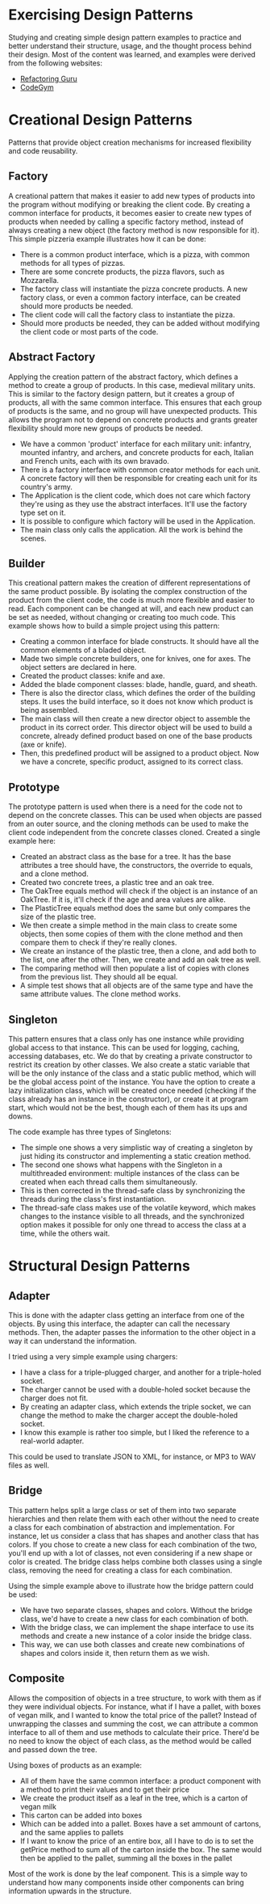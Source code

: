 # Exercising Design Patterns

Studying and creating simple design pattern examples to practice and better understand their structure, usage, and the thought process behind their design. Most of the content was learned, and examples were derived from the following websites:

* [Refactoring Guru](https://refactoring.guru)
* [CodeGym](https://codegym.cc/groups/posts/284-factory-design-pattern)

# Creational Design Patterns

Patterns that provide object creation mechanisms for increased flexibility and code reusability.

## Factory

A creational pattern that makes it easier to add new types of products into the program without modifying or breaking the client code. By creating a common interface for products, it becomes easier to create new types of products when needed by calling a specific factory method, instead of always creating a new object (the factory method is now responsible for it). This simple pizzeria example illustrates how it can be done:

* There is a common product interface, which is a pizza, with common methods for all types of pizzas.
* There are some concrete products, the pizza flavors, such as Mozzarella.
* The factory class will instantiate the pizza concrete products. A new factory class, or even a common factory interface, can be created should more products be needed.
* The client code will call the factory class to instantiate the pizza.
* Should more products be needed, they can be added without modifying the client code or most parts of the code.

## Abstract Factory

Applying the creation pattern of the abstract factory, which defines a method to create a group of products. In this case, medieval military units. This is similar to the factory design pattern, but it creates a group of products, all with the same common interface. This ensures that each group of products is the same, and no group will have unexpected products. This allows the program not to depend on concrete products and grants greater flexibility should more new groups of products be needed.

* We have a common 'product' interface for each military unit: infantry, mounted infantry, and archers, and concrete products for each, Italian and French units, each with its own bravado.
* There is a factory interface with common creator methods for each unit. A concrete factory will then be responsible for creating each unit for its country's army.
* The Application is the client code, which does not care which factory they're using as they use the abstract interfaces. It'll use the factory type set on it.
* It is possible to configure which factory will be used in the Application.
* The main class only calls the application. All the work is behind the scenes.

## Builder

This creational pattern makes the creation of different representations of the same product possible. By isolating the complex construction of the product from the client code, the code is much more flexible and easier to read. Each component can be changed at will, and each new product can be set as needed, without changing or creating too much code. This example shows how to build a simple project using this pattern:

* Creating a common interface for blade constructs. It should have all the common elements of a bladed object.
* Made two simple concrete builders, one for knives, one for axes. The object setters are declared in here.
* Created the product classes: knife and axe.
* Added the blade component classes: blade, handle, guard, and sheath.
* There is also the director class, which defines the order of the building steps. It uses the build interface, so it does not know which product is being assembled.
* The main class will then create a new director object to assemble the product in its correct order. This director object will be used to build a concrete, already defined product based on one of the base products (axe or knife).
* Then, this predefined product will be assigned to a product object. Now we have a concrete, specific product, assigned to its correct class.

## Prototype

The prototype pattern is used when there is a need for the code not to depend on the concrete classes. This can be used when objects are passed from an outer source, and the cloning methods can be used to make the client code independent from the concrete classes cloned. Created a single example here:

* Created an abstract class as the base for a tree. It has the base attributes a tree should have, the constructors, the override to equals, and a clone method.
* Created two concrete trees, a plastic tree and an oak tree.
* The OakTree equals method will check if the object is an instance of an OakTree. If it is, it'll check if the age and area values are alike.
* The PlasticTree equals method does the same but only compares the size of the plastic tree.
* We then create a simple method in the main class to create some objects, then some copies of them with the clone method and then compare them to check if they're really clones.
* We create an instance of the plastic tree, then a clone, and add both to the list, one after the other. Then, we create and add an oak tree as well.
* The comparing method will then populate a list of copies with clones from the previous list. They should all be equal.
* A simple test shows that all objects are of the same type and have the same attribute values. The clone method works.

## Singleton

This pattern ensures that a class only has one instance while providing global access to that instance. This can be used for logging, caching, accessing databases, etc. We do that by creating a private constructor to restrict its creation by other classes. We also create a static variable that will be the only instance of the class and a static public method, which will be the global access point of the instance. You have the option to create a lazy initialization class, which will be created once needed (checking if the class already has an instance in the constructor), or create it at program start, which would not be the best, though each of them has its ups and downs.

The code example has three types of Singletons:
* The simple one shows a very simplistic way of creating a singleton by just hiding its constructor and implementing a static creation method.
* The second one shows what happens with the Singleton in a multithreaded environment: multiple instances of the class can be created when each thread calls them simultaneously.
* This is then corrected in the thread-safe class by synchronizing the threads during the class's first instantiation.
* The thread-safe class makes use of the volatile keyword, which makes changes to the instance visible to all threads, and the synchronized option makes it possible for only one thread to access the class at a time, while the others wait.

# Structural Design Patterns

## Adapter

This is done with the adapter class getting an interface from one of the objects. By using this interface, the adapter can call the necessary methods. Then, the adapter passes the information to the other object in a way it can understand the information.

I tried using a very simple example using chargers:

 * I have a class for a triple-plugged charger, and another for a triple-holed socket.
 * The charger cannot be used with a double-holed socket because the charger does not fit.
 * By creating an adapter class, which extends the triple socket, we can change the method to make the charger accept the double-holed socket.
 * I know this example is rather too simple, but I liked the reference to a real-world adapter.

This could be used to translate JSON to XML, for instance, or MP3 to WAV files as well.

## Bridge

This pattern helps split a large class or set of them into two separate hierarchies and then relate them with each other without the need to create a class for each combination of abstraction and implementation. For instance, let us consider a class that has shapes and another class that has colors. If you chose to create a new class for each combination of the two, you'll end up with a lot of classes, not even considering if a new shape or color is created. The bridge class helps combine both classes using a single class, removing the need for creating a class for each combination.

Using the simple example above to illustrate how the bridge pattern could be used:

 * We have two separate classes, shapes and colors. Without the bridge class, we'd have to create a new class for each combination of both.
 * With the bridge class, we can implement the shape interface to use its methods and create a new instance of a color inside the bridge class.
 * This way, we can use both classes and create new combinations of shapes and colors inside it, then return them as we wish.
 
## Composite

Allows the composition of objects in a tree structure, to work with them as if they were individual objects.
For instance, what if I have a pallet, with boxes of vegan milk, and I wanted to know the total price of the pallet?
Instead of unwrapping the classes and summing the cost, we can attribute a common interface to all of them and use methods to calculate their price. There'd be no need to know the object of each class, as the method would be called and passed down the tree.

Using boxes of products as an example:
 * All of them have the same common interface: a product component with a method to print their values and to get their price
 * We create the product itself as a leaf in the tree, which is a carton of vegan milk
 * This carton can be added into boxes
 * Which can be added into a pallet. Boxes have a set ammount of cartons, and the same applies to pallets
 * If I want to know the price of an entire box, all I have to do is to set the getPrice method to sum all of the carton inside the box. The same would then be applied to the pallet, summing all the boxes in the pallet
 
Most of the work is done by the leaf component.
This is a simple way to understand how many components inside other components can bring information upwards in the structure.
